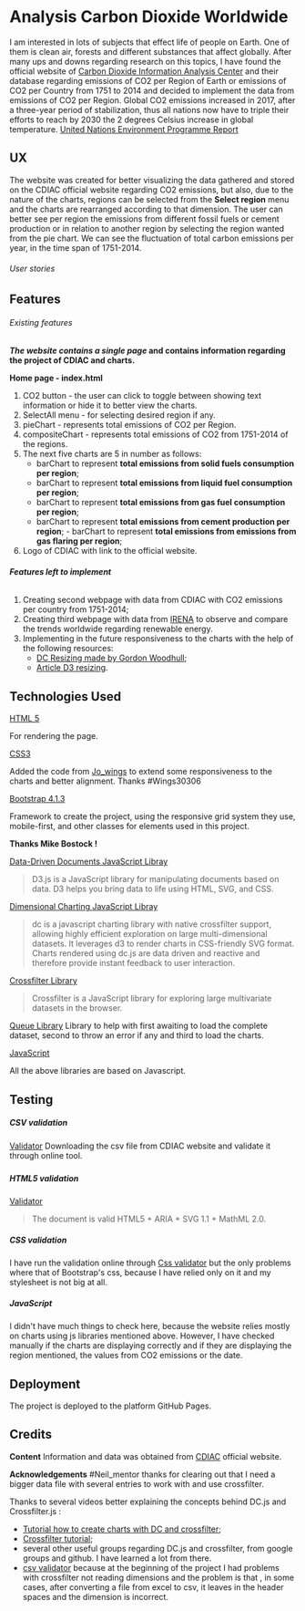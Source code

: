 # Analysis Carbon Dioxide Worldwide

I am interested in lots of subjects that effect life of people on Earth. One of them is
clean air, forests and different substances that affect globally. After many ups and downs 
regarding research on this topics, I have found the official website of [Carbon Dioxide Information Analysis Center](https://cdiac.ess-dive.lbl.gov/) 
and their database regarding emissions of CO2 per Region of Earth or emissions of CO2 per Country from 1751 to 2014 and decided to implement the data 
from emissions of CO2 per Region.
Global CO2 emissions increased in 2017, after a three-year period of stabilization, thus all nations now have to triple their efforts
to reach by 2030 the 2 degrees Celsius increase in global temperature. [United Nations Environment Programme Report](https://www.unenvironment.org/news-and-stories/press-release/nations-must-triple-efforts-reach-2degc-target-concludes-annual?fbclid=IwAR1ZzXmW5BlLBlMgc0KhSmtd0xknE-v_39UGL8QMYSRVMB2NzcuIUFAE2NQ)
## UX

The website was created for better visualizing the data gathered and stored on the CDIAC official website regarding CO2 emissions, but also, due to the nature of the charts,
regions can be selected from the **Select region** menu and the charts are rearranged according to that dimension.
The user can better see per region the emissions from different fossil fuels or cement production or in relation to another region by selecting the region wanted from the pie chart.
We can see the fluctuation of total carbon emissions per year, in the time span of 1751-2014.

###### User stories



## Features

###### Existing features
**_The website contains a single page_ and contains information regarding the project of CDIAC and charts.**

 **Home page - index.html**
   1. CO2 button - the user can click to toggle between showing text information or hide it to better view the charts.
   2. SelectAll menu - for selecting desired region if any.
   3. pieChart - represents total emissions of CO2 per Region.
   4. compositeChart - represents total emissions of CO2 from 1751-2014 of the regions.
   5. The next five charts are 5 in number as follows:
      - barChart to represent **total emissions from solid fuels consumption per region**;
       - barChart to represent **total emissions from liquid fuel consumption per region**;
        - barChart to represent **total emissions from gas fuel consumption per region**;
         - barChart to represent **total emissions from cement production per region**;
          - barChart to represent **total emissions from emissions from gas flaring per region**;
   6. Logo of CDIAC with link to the official website.
###### **_Features left to implement_**

  1. Creating second webpage with data from CDIAC with CO2 emissions per country from 1751-2014;
  2. Creating third webpage with data from [IRENA](https://www.irena.org/) to observe and compare the trends worldwide regarding renewable energy.
  3. Implementing in the future responsiveness to the charts with the help of the following resources:
     - [DC Resizing made by Gordon Woodhull](https://dc-js.github.io/dc.js/resizing/);
     - [Article D3 resizing](https://blog.webkid.io/responsive-chart-usability-d3/).
## Technologies Used

 [HTML 5](https://www.w3schools.com/html/html5_intro.asp) 
 
 For rendering the page.
 
 [CSS3](https://www.w3schools.com/css/default.asp)
 
 Added the code from [Jo_wings](https://github.com/Wings30306/my_library) to extend some
 responsiveness to the charts and better alignment. Thanks #Wings30306
 
 [Bootstrap 4.1.3](https://getbootstrap.com/) 
 
 Framework to create the project, using the responsive grid system they use, mobile-first, and
 other classes for elements used in this project.
 
 **Thanks Mike Bostock !**
 
 [Data-Driven Documents JavaScript Libray](https://d3js.org/)
 > D3.js is a JavaScript library for manipulating documents based on data. D3 helps you bring data to life using HTML, SVG, and CSS. 
 
 [Dimensional Charting JavaScript Libray](https://dc-js.github.io/dc.js/)
 > dc is a javascript charting library with native crossfilter support, allowing highly efficient exploration on large multi-dimensional datasets. It leverages d3 to render charts in CSS-friendly SVG format. Charts rendered using dc.js are data driven and reactive and therefore provide instant feedback to user interaction.

[Crossfilter Library](http://square.github.io/crossfilter/)
> Crossfilter is a JavaScript library for exploring large multivariate datasets in the browser.

[Queue Library](https://github.com/d3/d3-queue)
 Library to help with first awaiting to load the complete dataset, second to throw an error if any and third to load the charts.


 [JavaScript](https://getbootstrap.com/docs/4.1/getting-started/javascript/)
 
 All the above libraries are based on Javascript.
 
 ## Testing
 ##### CSV validation
 [Validator](https://csvlint.io/)
 Downloading the csv file from CDIAC website and validate it through online tool.
 
 #####
 
 ##### HTML5 validation
 [Validator](https://html5.validator.nu/)
 > The document is valid HTML5 + ARIA + SVG 1.1 + MathML 2.0.
 
 ##### CSS validation
 
 I have run the validation online through [Css validator](https://jigsaw.w3.org/css-validator/https://jigsaw.w3.org/css-validator/) but the only problems where that of Bootstrap's css, because I have relied only on it
 and my stylesheet is not big at all.
 
 ##### JavaScript
 
 I didn't have much things to check here, because the website relies mostly on charts using js libraries mentioned above. However, I have checked manually if the charts are displaying correctly and if they are displaying 
 the region mentioned, the values from CO2 emissions or the date.
 
 
 ## Deployment
 
 The project is deployed to the platform GitHub Pages.

 ## Credits
 
 **Content**
  Information and data was obtained from [CDIAC](https://cdiac.ess-dive.lbl.gov/) official website.
  
  
  
  **Acknowledgements**
 #Neil_mentor thanks for clearing out that I need a bigger data file with several entries to work with and use crossfilter.
 
 Thanks to several videos better explaining the concepts  behind DC.js and Crossfilter.js :
 - [Tutorial how to create charts with DC and crossfilter](https://www.youtube.com/watch?v=8TBh5ghRZrI&t=464s);
 - [Crossfilter tutorial](https://www.youtube.com/watch?v=86XVqKwpqpw);
 - several other useful groups regarding DC.js and crossfilter, from google groups and github. I have learned a lot from there.
 - [csv validator](https://csvlint.io/) because at the beginning of the project I had problems with crossfilter not reading dimensions and the problem is that , in some cases, after converting a file
 from excel to csv, it leaves in the header spaces and the dimension is incorrect.
  


